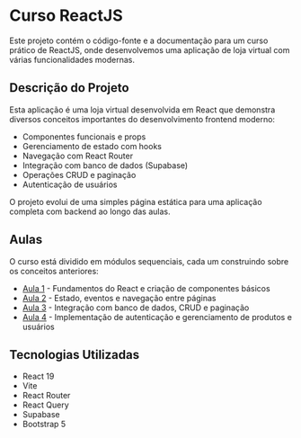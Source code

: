# Curso ReactJS

Este projeto contém o código-fonte e a documentação para um curso prático de ReactJS, onde desenvolvemos uma aplicação de loja virtual com várias funcionalidades modernas.

## Descrição do Projeto

Esta aplicação é uma loja virtual desenvolvida em React que demonstra diversos conceitos importantes do desenvolvimento frontend moderno:

- Componentes funcionais e props
- Gerenciamento de estado com hooks
- Navegação com React Router
- Integração com banco de dados (Supabase)
- Operações CRUD e paginação
- Autenticação de usuários

O projeto evolui de uma simples página estática para uma aplicação completa com backend ao longo das aulas.

## Aulas

O curso está dividido em módulos sequenciais, cada um construindo sobre os conceitos anteriores:

- [Aula 1](README-AULA-1.md) - Fundamentos do React e criação de componentes básicos
- [Aula 2](README-AULA-2.md) - Estado, eventos e navegação entre páginas
- [Aula 3](README-AULA-3.md) - Integração com banco de dados, CRUD e paginação
- [Aula 4](README-AULA-4.md) - Implementação de autenticação e gerenciamento de produtos e usuários

## Tecnologias Utilizadas

- React 19
- Vite
- React Router
- React Query
- Supabase
- Bootstrap 5